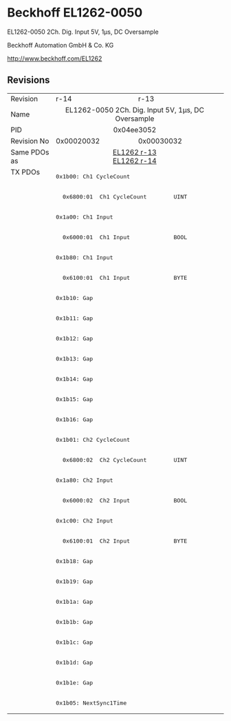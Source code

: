 # Beckhoff EL1262-0050

EL1262-0050 2Ch. Dig. Input 5V, 1µs, DC Oversample

Beckhoff Automation GmbH & Co. KG

http://www.beckhoff.com/EL1262

## Revisions
<table>
<tr >
<td>Revision</td>
<td>r-14</td>
<td>r-13</td>
</tr>
<tr >
<td>Name</td>
<td colspan=2 align="center">EL1262-0050 2Ch. Dig. Input 5V, 1µs, DC Oversample</td>
</tr>
<tr >
<td>PID</td>
<td colspan=2 align="center">0x04ee3052</td>
</tr>
<tr >
<td>Revision No</td>
<td>0x00020032</td>
<td>0x00030032</td>
</tr>
<tr >
<td>Same PDOs as</td>
<td colspan=2 align="center"><a href="EL1262">EL1262 r-13</a><br/><a href="EL1262">EL1262 r-14</a></td>
</tr>
<tr class="txpdo pdosection">
<td rowspan=27 valign=top>TX PDOs</td>
<td colspan=2 align="left"><pre>0x1b00: Ch1 CycleCount</pre></td>
<td></td>
</tr>
<tr class="txpdo">
<td colspan=2 align="left"><pre>  0x6800:01  Ch1 CycleCount        UINT</pre></td>
</tr>
<tr class="txpdo pdosection">
<td colspan=2 align="left"><pre>0x1a00: Ch1 Input</pre></td>
</tr>
<tr class="txpdo">
<td colspan=2 align="left"><pre>  0x6000:01  Ch1 Input             BOOL</pre></td>
</tr>
<tr class="txpdo pdosection">
<td colspan=2 align="left"><pre>0x1b80: Ch1 Input</pre></td>
</tr>
<tr class="txpdo">
<td colspan=2 align="left"><pre>  0x6100:01  Ch1 Input             BYTE</pre></td>
</tr>
<tr class="txpdo pdosection">
<td colspan=2 align="left"><pre>0x1b10: Gap</pre></td>
</tr>
<tr class="txpdo pdosection">
<td colspan=2 align="left"><pre>0x1b11: Gap</pre></td>
</tr>
<tr class="txpdo pdosection">
<td colspan=2 align="left"><pre>0x1b12: Gap</pre></td>
</tr>
<tr class="txpdo pdosection">
<td colspan=2 align="left"><pre>0x1b13: Gap</pre></td>
</tr>
<tr class="txpdo pdosection">
<td colspan=2 align="left"><pre>0x1b14: Gap</pre></td>
</tr>
<tr class="txpdo pdosection">
<td colspan=2 align="left"><pre>0x1b15: Gap</pre></td>
</tr>
<tr class="txpdo pdosection">
<td colspan=2 align="left"><pre>0x1b16: Gap</pre></td>
</tr>
<tr class="txpdo pdosection">
<td colspan=2 align="left"><pre>0x1b01: Ch2 CycleCount</pre></td>
</tr>
<tr class="txpdo">
<td colspan=2 align="left"><pre>  0x6800:02  Ch2 CycleCount        UINT</pre></td>
</tr>
<tr class="txpdo pdosection">
<td colspan=2 align="left"><pre>0x1a80: Ch2 Input</pre></td>
</tr>
<tr class="txpdo">
<td colspan=2 align="left"><pre>  0x6000:02  Ch2 Input             BOOL</pre></td>
</tr>
<tr class="txpdo pdosection">
<td colspan=2 align="left"><pre>0x1c00: Ch2 Input</pre></td>
</tr>
<tr class="txpdo">
<td colspan=2 align="left"><pre>  0x6100:01  Ch2 Input             BYTE</pre></td>
</tr>
<tr class="txpdo pdosection">
<td colspan=2 align="left"><pre>0x1b18: Gap</pre></td>
</tr>
<tr class="txpdo pdosection">
<td colspan=2 align="left"><pre>0x1b19: Gap</pre></td>
</tr>
<tr class="txpdo pdosection">
<td colspan=2 align="left"><pre>0x1b1a: Gap</pre></td>
</tr>
<tr class="txpdo pdosection">
<td colspan=2 align="left"><pre>0x1b1b: Gap</pre></td>
</tr>
<tr class="txpdo pdosection">
<td colspan=2 align="left"><pre>0x1b1c: Gap</pre></td>
</tr>
<tr class="txpdo pdosection">
<td colspan=2 align="left"><pre>0x1b1d: Gap</pre></td>
</tr>
<tr class="txpdo pdosection">
<td colspan=2 align="left"><pre>0x1b1e: Gap</pre></td>
</tr>
<tr class="txpdo pdosection">
<td colspan=2 align="left"><pre>0x1b05: NextSync1Time</pre></td>
</tr>
</table>
